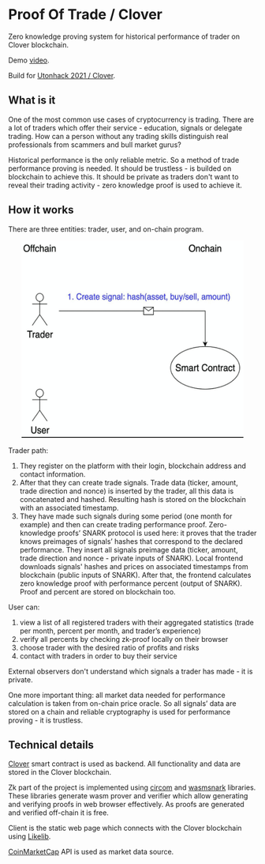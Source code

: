 # Proof Of Trade / Clover
Zero knowledge proving system for historical performance of trader on Clover blockchain.

Demo [video](https://www.youtube.com/watch?v=dvQGz78Rt4A).

Build for [Utonhack 2021 / Clover](https://utonhack-2021.devpost.com/).

## What is it
One of the most common use cases of cryptocurrency is trading. There are a lot of traders which offer their service - education, signals or delegate trading. How can a person without any trading skills distinguish real professionals from scammers and bull market gurus?

Historical performance is the only reliable metric. So a method of trade performance proving is needed. It should be trustless - is builded on blockchain to achieve this. It should be private as traders don't want to reveal their trading activity - zero knowledge proof is used to achieve it.

## How it works
There are three entities: trader, user, and on-chain program.

<p align="center">
    <img src="scheme.gif" alt="scheme" width="450" height="400">
</p>

Trader path:
1. They register on the platform with their login, blockchain address and contact information. 
2. After that they can create trade signals. Trade data (ticker, amount, trade direction and nonce) is inserted by the trader, all this data is concatenated and hashed. Resulting hash is stored on the blockchain with an associated timestamp.
3. They have made such signals during some period (one month for example) and then can create trading performance proof. Zero-knowledge proofs’ SNARK protocol is used here: it proves that the trader knows preimages of signals’ hashes that correspond to the declared performance. They insert all signals preimage data (ticker, amount, trade direction and nonce - private inputs of SNARK). Local frontend downloads signals' hashes and prices on associated timestamps from blockchain (public inputs of SNARK). After that, the frontend calculates zero knowledge proof with performance percent (output of SNARK). Proof and percent are stored on blockchain too.

User can:
1. view a list of all registered traders with their aggregated statistics (trade per month, percent per month, and trader’s experience)
2. verify all percents by checking zk-proof locally on their browser
3. choose trader with the desired ratio of profits and risks
4. contact with traders in order to buy their service

External observers don't understand which signals a trader has made - it is private. 

One more important thing: all market data needed for performance calculation is taken from on-chain price oracle. So all signals’ data are stored on a chain and reliable cryptography is used for performance proving - it is trustless.

## Technical details
[Clover](https://clovernet.io/) smart contract is used as backend. All functionality and data are stored in the Clover blockchain.

Zk part of the project is implemented using [circom](https://github.com/iden3/circom) and [wasmsnark](https://github.com/iden3/wasmsnark) libraries. These libraries generate wasm prover and verifier which allow generating and verifying proofs in web browser effectively. As proofs are generated and verified off-chain it is free.

Client is the static web page which connects with the Clover blockchain using [Likelib](https://github.com/HeshuEU/likelib-hackathon).

[CoinMarketCap](https://coinmarketcap.com/api/documentation/v1/) API is used as market data source.